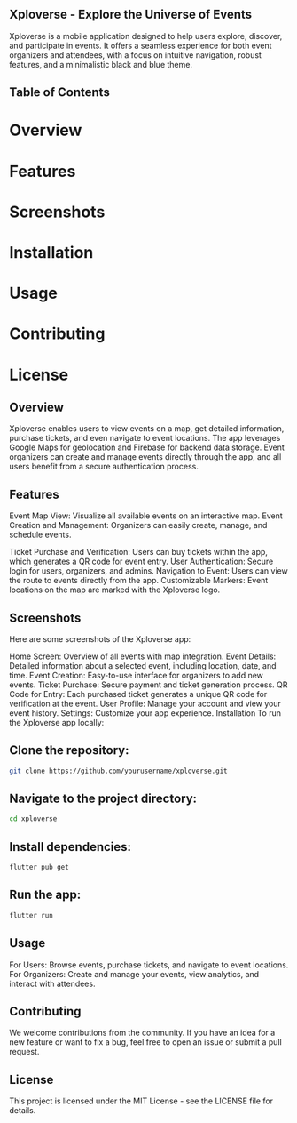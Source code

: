 ## Xploverse - Explore the Universe of Events

Xploverse is a mobile application designed to help users explore, discover, and participate in events. It offers a seamless experience for both event organizers and attendees, with a focus on intuitive navigation, robust features, and a minimalistic black and blue theme.

## Table of Contents
# Overview
# Features
# Screenshots
# Installation
# Usage
# Contributing
# License

## Overview
Xploverse enables users to view events on a map, get detailed information, purchase tickets, and even navigate to event locations. The app leverages Google Maps for geolocation and Firebase for backend data storage. Event organizers can create and manage events directly through the app, and all users benefit from a secure authentication process.

## Features
Event Map View: Visualize all available events on an interactive map.
Event Creation and Management: Organizers can easily create, manage, and schedule events.

Ticket Purchase and Verification: Users can buy tickets within the app, which generates a QR code for event entry.
User Authentication: Secure login for users, organizers, and admins.
Navigation to Event: Users can view the route to events directly from the app.
Customizable Markers: Event locations on the map are marked with the Xploverse logo.

## Screenshots
Here are some screenshots of the Xploverse app:

Home Screen: Overview of all events with map integration.
Event Details: Detailed information about a selected event, including location, date, and time.
Event Creation: Easy-to-use interface for organizers to add new events.
Ticket Purchase: Secure payment and ticket generation process.
QR Code for Entry: Each purchased ticket generates a unique QR code for verification at the event.
User Profile: Manage your account and view your event history.
Settings: Customize your app experience.
Installation
To run the Xploverse app locally:

## Clone the repository:
```bash
git clone https://github.com/yourusername/xploverse.git
```

## Navigate to the project directory:
```bash
cd xploverse
```

## Install dependencies:
```bash
flutter pub get
```

## Run the app:
```bash
flutter run
```

## Usage
For Users: Browse events, purchase tickets, and navigate to event locations.
For Organizers: Create and manage your events, view analytics, and interact with attendees.

## Contributing
We welcome contributions from the community. If you have an idea for a new feature or want to fix a bug, feel free to open an issue or submit a pull request.

## License
This project is licensed under the MIT License - see the LICENSE file for details.